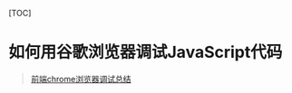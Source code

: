 [TOC]

# 如何用谷歌浏览器调试JavaScript代码



> [前端chrome浏览器调试总结](https://www.cnblogs.com/soyxiaobi/p/9598761.html)

